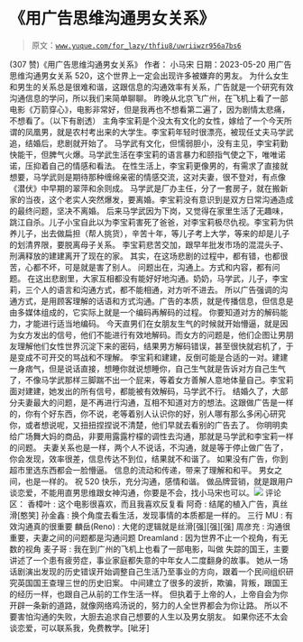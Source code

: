 # 《用广告思维沟通男女关系》

> 原文：[`www.yuque.com/for_lazy/thfiu8/uwriiwzr956a7bs6`](https://www.yuque.com/for_lazy/thfiu8/uwriiwzr956a7bs6)

<ne-h2 id="8f6ecdd1" data-lake-id="8f6ecdd1"><ne-heading-ext><ne-heading-anchor></ne-heading-anchor><ne-heading-fold></ne-heading-fold></ne-heading-ext><ne-heading-content><ne-text id="ua9c4684b">(307 赞)《用广告思维沟通男女关系》</ne-text></ne-heading-content></ne-h2> <ne-p id="u6e46b6be" data-lake-id="u6e46b6be"><ne-text id="u72eb8c42">作者： 小马宋</ne-text></ne-p> <ne-p id="u3b06389d" data-lake-id="u3b06389d"><ne-text id="u0038690c">日期：2023-05-20</ne-text></ne-p> <ne-p id="ub24c3c2e" data-lake-id="ub24c3c2e"><ne-text id="ue311776a">用广告思维沟通男女关系</ne-text></ne-p> <ne-p id="u277186b4" data-lake-id="u277186b4"><ne-text id="ucbc4b551">520，这个世界上一定会出现许多被嫌弃的男友。</ne-text> <ne-text id="uc3133845">为什么女生和男生的关系总是很难和谐，这跟信息的沟通效率有关系，广告就是一个研究有效沟通信息的学问，所以我们来简单聊聊。</ne-text> <ne-text id="uf789ca4c">昨晚从北京飞广州，在飞机上看了一部电影《万箭穿心》，电影非常好，但是我再也不想看第二遍了，因为剧情太悲痛，不想看了。（以下有剧透）</ne-text> <ne-text id="ue9bd487f">主角李宝莉是个没太有文化的女性，嫁给了一个今天所谓的凤凰男，就是农村考出来的大学生。李宝莉年轻时很漂亮，被现任丈夫马学武追，结婚后，悲剧就开始了。</ne-text> <ne-text id="u052dc26d">马学武有文化，但懦弱胆小，没有主见，李宝莉勤快能干，但脾气火爆。马学武生活在李宝莉的语言暴力和颐指气使之下，唯唯诺诺，压抑着自己的情感和看法。</ne-text> <ne-text id="u57a07e77">在性生活上，李宝莉更像男的，有需求了直接就想要，马学武则是期待那种缠绵亲密的情感交流，这对夫妻，很不登对，有点像《潜伏》中早期的翠萍和余则成。</ne-text> <ne-text id="u27111742">马学武是厂办主任，分了一套房子，就在搬新家的当夜，这个老实人突然爆发，要离婚。李宝莉没有意识到是双方日常沟通造成的最终问题，坚决不离婚。</ne-text> <ne-text id="ubb34230f">后来马学武因为下岗，又觉得在家里生活了无趣味，跳江自杀。儿子小宝自此以为李宝莉害死了爸爸，对李宝莉极尽仇视。李宝莉为供养儿子，出去做扁担（帮人挑货），辛苦十年，等儿子考上大学，等来的却是儿子的划清界限，要脱离母子关系。</ne-text> <ne-text id="ud80b4b17">李宝莉悲苦交加，跟早年批发市场的混混头子、刑满释放的建建离开了现在的家。</ne-text> <ne-text id="u1473a70d">其实，在这场悲剧的过程中，都有错，也都很苦，心都不坏，可是就是害了别人。</ne-text> <ne-text id="u776c06c3">问题出在，沟通上。方式和内容，都有问题。</ne-text> <ne-text id="ue4368159">在这出悲剧里，大家互相都没有能好好地沟通。奶奶，马学武，儿子，李宝莉，三个人的语言和沟通方式，都不能相通，对方听不进去。</ne-text> <ne-text id="u03560fc6">所以广告强调的沟通方式，是用顾客理解的话语和方式沟通。广告的本质，就是传播信息，但信息是由多媒体组成的，它实际上就是一个编码再解码的过程。</ne-text> <ne-text id="ub719fcf8">你要知道对方的解码能力，才能进行适当地编码。</ne-text> <ne-text id="u0cdc96e7">今天直男们在女朋友生气的时候就开始懵逼，就是因为女方发出的信号，他们不能进行有效地解码。而女方的问题是，他们企图让男朋友理解他们女性世界沉淀下来的密码，结果男方解码错误，甚至很快就宕机了，于是变成不可开交的骂战和不理解。</ne-text> <ne-text id="uea22e2a9">李宝莉和建建，反倒可能是合适的一对。建建一身痞气，但是说话直接，想睡你就说想睡你，自己生气就是告诉对方自己生气了，不像马学武那样三脚踹不出一个屁来，等着女方善解人意地体量自己。李宝莉面对建建，她发出的所有信号，都能被有效解码，马学武不行。</ne-text> <ne-text id="u82f74e6d">结婚久了，大部分夫妻最大的问题，是不再进行沟通，互相不知道对方的想法。这跟做广告是一样的，你有个好东西，你不说，老等着别人认识你的好，别人哪有那么多闲心研究你，或者想说呢，又扭扭捏捏说不清楚，他们早就去看别的广告去了。</ne-text> <ne-text id="u9cf72fb9">你明明卖给广场舞大妈的商品，非要用露露柠檬的调性去沟通，那就是马学武和李宝莉一样的问题。</ne-text> <ne-text id="u62fb1fd9">夫妻关系也是一样，两个人不说话，不沟通，就是等于停止做广告了，你会发现，效率很差，信息传达不到位，结果就不和谐了。</ne-text> <ne-text id="u889cb8b2">如果没有广告，你到超市里选东西都会一脸懵逼。</ne-text> <ne-text id="u7bc5909e">信息的流动和传递，带来了理解和和平。</ne-text> <ne-text id="u3d7f69cc">男女之间，也是一样的。</ne-text> <ne-text id="u7cc8a40a">祝 520 快乐，充分沟通，感情和谐。</ne-text> <ne-text id="u31f10c95">做品牌营销，就是跟用户谈恋爱，不能用直男思维跟女神沟通，你要是不会，找小马宋也可以。</ne-text><ne-card data-card-name="image" data-card-type="inline" id="ubz0S" data-event-boundary="card">![](img/22fbed097a1894f6fb30675632caa022.png)</ne-card></ne-p> <ne-hole id="u917e6975" data-lake-id="u917e6975"><ne-card data-card-name="hr" data-card-type="block" id="l00Hr" data-event-boundary="card"><ne-p id="u8c41f520" data-lake-id="u8c41f520"><ne-text id="u22bed8e1">评论区：</ne-text></ne-p> <ne-p id="u0b4876d5" data-lake-id="u0b4876d5"><ne-text id="u3ab059da">香樟叶 : 这个电影很喜欢，而且我喜欢反复看</ne-text> <ne-text id="u02140dd2">阿奇 : 结尾的植入广告，真丝滑[憨笑]</ne-text> <ne-text id="u020bdc5c">孙金鑫 : 换个角度去看生活，发现事情的本质都是一样的。</ne-text> <ne-text id="u4cdda0af">三行 MU : 有效沟通真的很重要</ne-text> <ne-text id="u007a0074">麟岳(Reno) : 大佬的逻辑就是丝滑[强][强][强]</ne-text> <ne-text id="ubef2bca3">周彦充 : 沟通很重要，夫妻之间的问题都是沟通问题</ne-text> <ne-text id="u66a29c43">Dreamland : 因为世界不止一个视角，有无数的视角</ne-text> <ne-text id="u10b70657">麦子哥 : 我在到广州的飞机上也看了一部电影，叫做 失踪的国王，主要讲述了一个患有疲劳症，事业家庭都失意的中年女人二度翻身的故事。</ne-text></ne-p> <ne-p id="ubb406c58" data-lake-id="ubb406c58"><ne-text id="uf937c59d">她从一场话剧演出发现的历史错误开始调整自己生活乃至事业的方向，跟着一个民间组织研究英国国王查理三世的历史旧案。</ne-text></ne-p> <ne-p id="u2706c0c3" data-lake-id="u2706c0c3"><ne-text id="u3bdf33ba">中间建立了很多的波折，欺骗，背叛，跟国王的经历一样，也跟自己从前的工作生活一样。</ne-text></ne-p> <ne-p id="uedc3fe25" data-lake-id="uedc3fe25"><ne-text id="uf93b2d6b">但执着于上帝的人，上帝自会为你开辟一条新的道路，就像网络鸡汤说的，努力的人全世界都会为你让路。</ne-text></ne-p> <ne-p id="uf5d08e0d" data-lake-id="uf5d08e0d"><ne-text id="u88b5ccf3">所以不要害怕沟通的失败，大胆去追求自己想要的人生以及男女朋友。</ne-text></ne-p> <ne-p id="uc13d262d" data-lake-id="uc13d262d"><ne-text id="ua167af72">如果你还不太会谈恋爱，可以联系我，免费教学。[呲牙]</ne-text></ne-p></ne-card></ne-hole>
